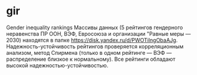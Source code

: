 # gir
Gender inequality rankings
Массивы данных (5 рейтингов гендерного неравенства ПР ООН, ВЭФ, Евросоюза и организации "Равные меры — 2030) находятся в папке https://disk.yandex.ru/d/PWOTilngObaAJg. 
Надежность-устойчивость рейтингов проверяется корреляционным анализом, метод Спирмена (только в одном рейтинге — ВЭФ — распределение близкое к нормальному).
Все рейтинги обладают высокой надежностью-устойчивостью. 
